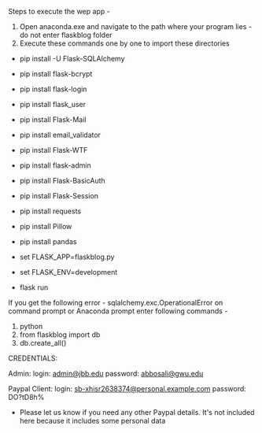 Steps to execute the wep app - 

1. Open anaconda.exe and navigate to the path where your program lies - do not enter flaskblog folder
2. Execute these commands one by one to import these directories 

* pip install -U Flask-SQLAlchemy
* pip install flask-bcrypt
* pip install flask-login
* pip install flask_user
* pip install Flask-Mail
* pip install email_validator
* pip install Flask-WTF
* pip install flask-admin
* pip install Flask-BasicAuth
* pip install Flask-Session
* pip install requests
* pip install Pillow
* pip install pandas

* set FLASK_APP=flaskblog.py
* set FLASK_ENV=development
* flask run

If you get the following error - sqlalchemy.exc.OperationalError
on command prompt or Anaconda prompt enter following commands - 
1. python 
2. from flaskblog import db
3. db.create_all()


CREDENTIALS:

Admin:
login: admin@jbb.edu
password: abbosali@gwu.edu

Paypal Client:
login: sb-xhisr2638374@personal.example.com
password: DO?tD8h%
* Please let us know if you need any other Paypal details. It's not included here because it includes some personal data
